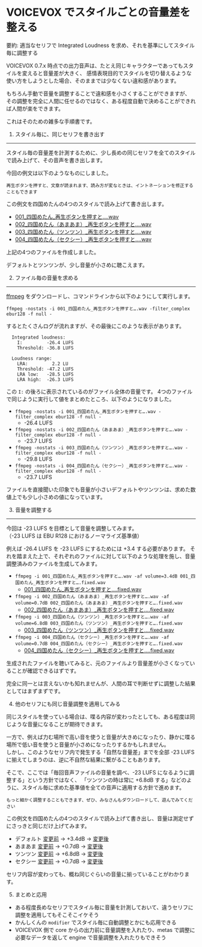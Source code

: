 VOICEVOX でスタイルごとの音量差を整える
====

要約: 適当なセリフで Integrated Loudness を求め、それを基準にしてスタイル毎に調整する

VOICEVOX 0.7.x 時点での出力音声は、たとえ同じキャラクターであってもスタイルを変えると音量差が大きく、
感情表現目的でスタイルを切り替えるような使い方をしようとした場合、そのままでは少なくない違和感があります。

もちろん手動で音量を調整することで違和感を小さくすることができますが、
その調整を完全に人間に任せるのではなく、ある程度自動で決めることができれば人間が楽をできます。

これはそのための雑多な手順書です。

1. スタイル毎に、同じセリフを書き出す
----

スタイル毎の音量差を計測するために、少し長めの同じセリフを全てのスタイルで読み上げて、その音声を書き出します。

今回の例文は以下のようなものにしました。

```
再生ボタンを押すと、文章が読まれます、読み方が変なときは、イントネーションを修正することもできます
```

この例文を四国めたんの4つのスタイルで読み上げて書き出します。

- [001_四国めたん_再生ボタンを押すと….wav](001_四国めたん_再生ボタンを押すと….wav)
- [002_四国めたん（あまあま）_再生ボタンを押すと….wav](002_四国めたん（あまあま）_再生ボタンを押すと….wav)
- [003_四国めたん（ツンツン）_再生ボタンを押すと….wav](003_四国めたん（ツンツン）_再生ボタンを押すと….wav)
- [004_四国めたん（セクシー）_再生ボタンを押すと….wav](004_四国めたん（セクシー）_再生ボタンを押すと….wav)

上記の4つのファイルを作成しました。

デフォルトとツンツンが、少し音量が小さめに聴こえます。

2. ファイル毎の音量を求める
----

[ffmpeg](https://ffmpeg.org/) をダウンロードし、コマンドラインから以下のようにして実行します。

```
ffmpeg -nostats -i 001_四国めたん_再生ボタンを押すと….wav -filter_complex ebur128 -f null -
```

するとたくさんログが流れますが、その最後にこのような表示があります。

```
  Integrated loudness:
    I:         -26.4 LUFS
    Threshold: -36.8 LUFS

  Loudness range:
    LRA:         2.2 LU
    Threshold: -47.2 LUFS
    LRA low:   -28.5 LUFS
    LRA high:  -26.3 LUFS
```

この `I:` の後ろに表示されているのがファイル全体の音量です。
4つのファイルで同じように実行して値をまとめたところ、以下のようになりました。

- `ffmpeg -nostats -i 001_四国めたん_再生ボタンを押すと….wav -filter_complex ebur128 -f null -`
  - -26.4 LUFS
- `ffmpeg -nostats -i 002_四国めたん（あまあま）_再生ボタンを押すと….wav -filter_complex ebur128 -f null -`
  - -23.7 LUFS
- `ffmpeg -nostats -i 003_四国めたん（ツンツン）_再生ボタンを押すと….wav -filter_complex ebur128 -f null -`
  - -29.8 LUFS
- `ffmpeg -nostats -i 004_四国めたん（セクシー）_再生ボタンを押すと….wav -filter_complex ebur128 -f null -`
  - -23.7 LUFS

ファイルを直接聞いた印象でも音量が小さいデフォルトやツンツンは、求めた数値上でも少し小さめの値になっています。

3. 音量を調整する
----

今回は -23 LUFS を目標として音量を調整してみます。  
（-23 LUFS は EBU R128 におけるノーマライズ基準値）

例えば -26.4 LUFS を -23 LUFS にするためには +3.4 する必要があります。
それを踏まえた上で、それぞれのファイルに対して以下のような処理を施し、音量調整済みのファイルを生成してみます。

- `ffmpeg -i 001_四国めたん_再生ボタンを押すと….wav -af volume=3.4dB 001_四国めたん_再生ボタンを押すと….fixed.wav`
  - [001_四国めたん_再生ボタンを押すと….fixed.wav](001_四国めたん_再生ボタンを押すと….fixed.wav)
- `ffmpeg -i 002_四国めたん（あまあま）_再生ボタンを押すと….wav -af volume=0.7dB 002_四国めたん（あまあま）_再生ボタンを押すと….fixed.wav`
  - [002_四国めたん（あまあま）_再生ボタンを押すと….fixed.wav](002_四国めたん（あまあま）_再生ボタンを押すと….fixed.wav)
- `ffmpeg -i 003_四国めたん（ツンツン）_再生ボタンを押すと….wav -af volume=6.8dB 003_四国めたん（ツンツン）_再生ボタンを押すと….fixed.wav`
  - [003_四国めたん（ツンツン）_再生ボタンを押すと….fixed.wav](003_四国めたん（ツンツン）_再生ボタンを押すと….fixed.wav)
- `ffmpeg -i 004_四国めたん（セクシー）_再生ボタンを押すと….wav -af volume=0.7dB 004_四国めたん（セクシー）_再生ボタンを押すと….fixed.wav`
  - [004_四国めたん（セクシー）_再生ボタンを押すと….fixed.wav](004_四国めたん（セクシー）_再生ボタンを押すと….fixed.wav)

生成されたファイルを聴いてみると、元のファイルより音量差が小さくなっていることが確認できるはずです。

完全に同一とは言えないかも知れませんが、人間の耳で判断せずに調整した結果としてはまずまずです。

4. 他のセリフにも同じ音量調整を適用してみる

同じスタイルを使っている場合は、喋る内容が変わったとしても、ある程度は同じような音量になることが期待できます。

一方で、例えば力む場所で高い音を使うと音量が大きめになったり、静かに喋る場所で低い音を使うと音量が小さめになったりするかもしれません。  
しかし、このようなセリフ内で発生する「自然な音量差」までを全部 -23 LUFS に揃えてしまうのは、逆に不自然な結果に繋がることもあります。

そこで、ここでは「毎回音声ファイルの音量を調べ、-23 LUFS になるように調整する」という方針ではなく、
「ツンツンの時は常に +6.8dB する」などのように、スタイル毎に求めた基準値を全ての音声に適用する方針で進めます。

```
もっと細かく調整することもできます、ぜひ、みなさんもダウンロードして、遊んでみてください
```

この例文を四国めたんの4つのスタイルで読み上げて書き出し、音量は測定せずにさっきと同じだけ上げてみます。

- デフォルト [変更前](001_四国めたん_もっと細かく調整す….wav) → +3.4dB → [変更後](001_四国めたん_もっと細かく調整す….fixed.wav)
- あまあま [変更前](002_四国めたん（あまあま）_もっと細かく調整す….wav) → +0.7dB → [変更後](002_四国めたん（あまあま）_もっと細かく調整す….fixed.wav)
- ツンツン [変更前](003_四国めたん（ツンツン）_もっと細かく調整す….wav) → +6.8dB → [変更後](003_四国めたん（ツンツン）_もっと細かく調整す….fixed.wav)
- セクシー [変更前](004_四国めたん（セクシー）_もっと細かく調整す….wav) → +0.7dB → [変更後](004_四国めたん（セクシー）_もっと細かく調整す….fixed.wav)

セリフ内容が変わっても、概ね同じぐらいの音量に揃っていることがわかります。

5. まとめと応用

- ある程度長めなセリフでスタイル毎に音量を計測しておいて、違うセリフに調整を適用してもそこそこイケそう
- かんしくんの `modifier` でスタイル毎に自動調整とかにも応用できる
- VOICEVOX 側で core からの出力前に音量調整を入れたり、metas で調整に必要なデータを返して engine で音量調整を入れたりもできそう
